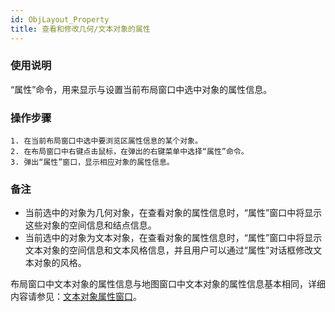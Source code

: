 ```yaml
---
id: ObjLayout_Property
title: 查看和修改几何/文本对象的属性
---
```

### 使用说明

“属性”命令，用来显示与设置当前布局窗口中选中对象的属性信息。

### 操作步骤

    1. 在当前布局窗口中选中要浏览区属性信息的某个对象。
    2. 在布局窗口中右键点击鼠标，在弹出的右键菜单中选择“属性”命令。
    3. 弹出“属性”窗口，显示相应对象的属性信息。

### 备注

* 当前选中的对象为几何对象，在查看对象的属性信息时，“属性”窗口中将显示这些对象的空间信息和结点信息。
* 当前选中的对象为文本对象，在查看对象的属性信息时，“属性”窗口中将显示文本对象的空间信息和文本风格信息，并且用户可以通过“属性”对话框修改文本对象的风格。 

布局窗口中文本对象的属性信息与地图窗口中文本对象的属性信息基本相同，详细内容请参见：[文本对象属性窗口](../../Visualization/Interaction/TextPropertyDia.html)。

